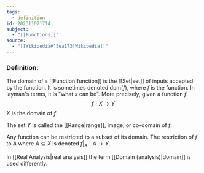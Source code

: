 ```yaml
---
tags:
  - definition
id: 202311071714
subject:
  - "[[Functions]]"
source:
  - "[[Wikipedia#^5ea173|Wikipedia]]"
---
```

### Definition:
The domain of a [[Function|function]] is the [[Set|set]] of inputs accepted by the function. It is sometimes denoted $\text{dom}(f)$, where $f$ is the function. In layman's terms, it is "what $x$ can be". More precisely, given a function $f$:
$$ f: X \rightarrow Y$$
$X$ is the domain of $f$.

The set $Y$ is called the [[Range|range]], image, or co-domain of $f$.

Any function can be restricted to a subset of its domain. The restriction of $f$ to $A$ where $A \subseteq X$ is denoted $f|_A: A \rightarrow Y$.

In [[Real Analysis|real analysis]] the term [[Domain (analysis)|domain]] is used differently.